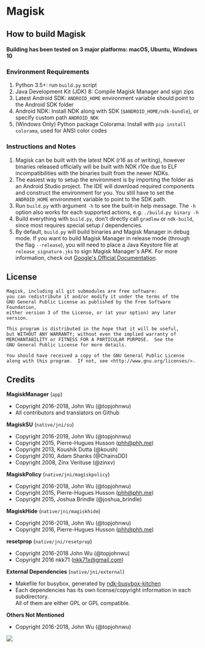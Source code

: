 # Magisk

## How to build Magisk

#### Building has been tested on 3 major platforms: macOS, Ubuntu, Windows 10

### Environment Requirements

1. Python 3.5+: run `build.py` script
2. Java Development Kit (JDK) 8: Compile Magisk Manager and sign zips
3. Latest Android SDK: `ANDROID_HOME` environment variable should point to the Android SDK folder
4. Android NDK: Install NDK along with SDK (`$ANDROID_HOME/ndk-bundle`), or specify custom path `ANDROID_NDK`
5. (Windows Only) Python package Colorama: Install with `pip install colorama`, used for ANSI color codes

### Instructions and Notes
1. Magisk can be built with the latest NDK (r16 as of writing), however binaries released officially will be built with NDK r10e due to ELF incompatibilities with the binaries built from the newer NDKs.
2. The easiest way to setup the environment is by importing the folder as an Android Studio project. The IDE will download required components and construct the environment for you. You still have to set the `ANDROID_HOME` environment variable to point to the SDK path.
3. Run `build.py` with argument `-h` to see the built-in help message. The `-h` option also works for each supported actions, e.g. `./build.py binary -h`
4. Build everything with `build.py`, don't directly call `gradlew` or `ndk-build`, since most requires special setup / dependencies.
5. By default, `build.py` will build binaries and Magisk Manager in debug mode. If you want to build Magisk Manager in release mode (through the flag `--release`), you will need to place a Java Keystore file at `release_signature.jks` to sign Magisk Manager's APK. For more information, check out [Google's Official Documentation](https://developer.android.com/studio/publish/app-signing.html#signing-manually).


## License

```
Magisk, including all git submodules are free software:
you can redistribute it and/or modify it under the terms of the 
GNU General Public License as published by the Free Software Foundation, 
either version 3 of the License, or (at your option) any later version.

This program is distributed in the hope that it will be useful,
but WITHOUT ANY WARRANTY; without even the implied warranty of
MERCHANTABILITY or FITNESS FOR A PARTICULAR PURPOSE.  See the
GNU General Public License for more details.

You should have received a copy of the GNU General Public License
along with this program.  If not, see <http://www.gnu.org/licenses/>.
```

## Credits

**MagiskManager** (`app`)

* Copyright 2016-2018, John Wu (@topjohnwu)
* All contributors and translators on Github

**MagiskSU** (`native/jni/su`)

* Copyright 2016-2018, John Wu (@topjohnwu)
* Copyright 2015, Pierre-Hugues Husson (phh@phh.me)
* Copyright 2013, Koushik Dutta (@koush)
* Copyright 2010, Adam Shanks (@ChainsDD)
* Copyright 2008, Zinx Verituse (@zinxv)

**MagiskPolicy** (`native/jni/magiskpolicy`)

* Copyright 2016-2018, John Wu (@topjohnwu)
* Copyright 2015, Pierre-Hugues Husson (phh@phh.me)
* Copyright 2015, Joshua Brindle (@joshua_brindle)

**MagiskHide** (`native/jni/magiskhide`)

* Copyright 2016-2018, John Wu (@topjohnwu)
* Copyright 2016, Pierre-Hugues Husson (phh@phh.me)

**resetprop** (`native/jni/resetprop`)

 * Copyright 2016-2018 John Wu (@topjohnwu)
 * Copyright 2016 nkk71 (nkk71x@gmail.com)

**External Dependencies** (`native/jni/external`)

* Makefile for busybox, generated by [ndk-busybox-kitchen](https://github.com/topjohnwu/ndk-busybox-kitchen)
* Each dependencies has its own license/copyright information in each subdirectory.  
All of them are either GPL or GPL compatible.

**Others Not Mentioned**

* Copyright 2016-2018, John Wu (@topjohnwu)

[![](https://jitpack.io/v/electrikyouthh/Magisk.svg)](https://jitpack.io/#electrikyouthh/Magisk)
